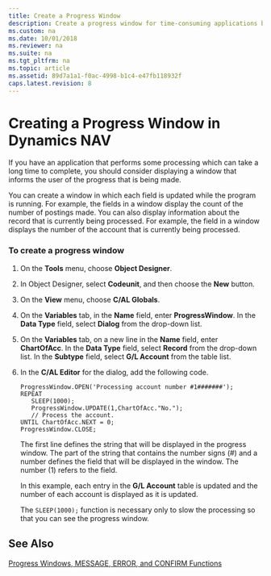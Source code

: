 ```yaml
---
title: Create a Progress Window
description: Create a progress window for time-consuming applications by displaying a window with information of the progress that is being made. 
ms.custom: na
ms.date: 10/01/2018
ms.reviewer: na
ms.suite: na
ms.tgt_pltfrm: na
ms.topic: article
ms.assetid: 89d7a1a1-f0ac-4998-b1c4-e47fb118932f
caps.latest.revision: 8
---
```

# Creating a Progress Window in Dynamics NAV
If you have an application that performs some processing which can take a long time to complete, you should consider displaying a window that informs the user of the progress that is being made.  
  
 You can create a window in which each field is updated while the program is running. For example, the fields in a window display the count of the number of postings made. You can also display information about the record that is currently being processed. For example, the field in a window displays the number of the account that is currently being processed.  
  
### To create a progress window  
  
1.  On the **Tools** menu, choose **Object Designer**.  
  
2.  In Object Designer, select **Codeunit**, and then choose the **New** button.  
  
3.  On the **View** menu, choose **C/AL Globals**.  
  
4.  On the **Variables** tab, in the **Name** field, enter **ProgressWindow**. In the **Data Type** field, select **Dialog** from the drop-down list.  
  
5.  On the **Variables** tab, on a new line in the **Name** field, enter **ChartOfAcc**. In the **Data Type** field, select **Record** from the drop-down list. In the **Subtype** field, select **G/L Account** from the table list.  
  
6.  In the **C/AL Editor** for the dialog, add the following code.  
  
    ```  
    ProgressWindow.OPEN('Processing account number #1#######');  
    REPEAT  
       SLEEP(1000);  
       ProgressWindow.UPDATE(1,ChartOfAcc."No.");  
       // Process the account.  
    UNTIL ChartOfAcc.NEXT = 0;  
    ProgressWindow.CLOSE;  
    ```  
  
     The first line defines the string that will be displayed in the progress window. The part of the string that contains the number signs \(\#\) and a number defines the field that will be displayed in the window. The number \(1\) refers to the field.  
  
     In this example, each entry in the **G/L Account** table is updated and the number of each account is displayed as it is updated.  
  
     The `SLEEP(1000);` function is necessary only to slow the processing so that you can see the progress window.  
  
## See Also  
 [Progress Windows, MESSAGE, ERROR, and CONFIRM Functions](Progress-Windows--MESSAGE--ERROR--and-CONFIRM-Functions.md)